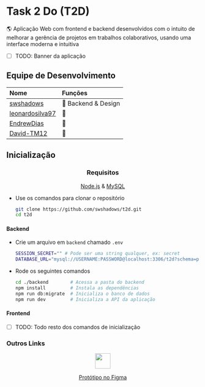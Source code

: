 # Task 2 Do (T2D)

🌎 Aplicação Web com frontend e backend desenvolvidos com o intuito de melhorar a gerência de projetos em trabalhos colaborativos, usando uma interface moderna e intuitiva

- [ ] TODO: Banner da aplicação

## Equipe de Desenvolvimento

| Nome                                                  | Funções             |
| :---------------------------------------------------- | :------------------ |
| [swshadows](https://github.com/swshadows)             | 🎲 Backend & Design |
| [leonardosilva97](https://github.com/leonardosilva97) | 🎲                  |
| [EndrewDias](https://github.com/EndrewDias)           | 🎲                  |
| [David-TM12](https://github.com/David-TM12)           | 🎲                  |

## Inicialização

<div align=center>

### Requisitos

[Node.js](https://nodejs.org/) & [MySQL](https://www.mysql.com)

</div>

- Use os comandos para clonar o repositório

  ```bash
  git clone https://github.com/swshadows/t2d.git
  cd t2d
  ```

#### Backend

- Crie um arquivo em `backend` chamado `.env`

  ```bash
  SESSION_SECRET="" # Pode ser uma string qualquer, ex: secret
  DATABASE_URL="mysql://USERNAME:PASSWORD@localhost:3306/t2d?schema=public" # Substitua USERNAME e PASSWORD pelo user e senha do seu banco
  ```

- Rode os seguintes comandos

  ```bash
  cd ./backend        # Acessa a pasta do backend
  npm install         # Instala as dependências
  npm run db:migrate  # Inicializa o banco de dados
  npm run dev         # Inicializa a API da aplicação
  ```

#### Frontend

- [ ] TODO: Todo resto dos comandos de inicialização

### Outros Links

<div align="center">
  <a href="https://www.figma.com/file/CDndKafGEFGguqoAbOHAy6/t2d?node-id=0%3A1&t=uzCfg4433CiQfOc2-1">
    <img width=40 src="https://cdn.jsdelivr.net/gh/devicons/devicon/icons/figma/figma-original.svg">
    <p>Protótipo no Figma</p>
  </a>
</div>
